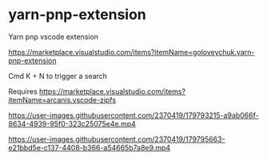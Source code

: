# yarn-pnp-extension
Yarn pnp vscode extension

https://marketplace.visualstudio.com/items?itemName=goloveychuk.yarn-pnp-extension

Cmd K + N to trigger a search

Requires https://marketplace.visualstudio.com/items?itemName=arcanis.vscode-zipfs

https://user-images.githubusercontent.com/2370419/179793215-a9ab066f-8634-4939-95f0-323c25075e4e.mp4



https://user-images.githubusercontent.com/2370419/179795663-e21bbd5e-c137-4408-b366-a54665b7a8e9.mp4

